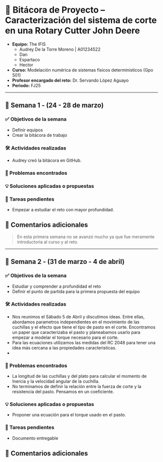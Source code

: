 # 📘 Bitácora de Proyecto – Caracterización del sistema de corte en una Rotary Cutter John Deere
- **Equipo:** The IFIS
  - Audrey De la Torre Moreno | A01234522
  - Dan
  - Espartaco
  - Hector
- **Curso:** Modelación numérica de sistemas físicos determinísticos (Gpo 501) 
- **Profesor encargado del reto:** Dr. Servando López Aguayo  
- **Periodo:** FJ25

---

## 📅 Semana 1 - (24 - 28 de marzo)
### ✅ Objetivos de la semana
- Definir equipos
- Crear la bitácora de trabajo

### 🛠 Actividades realizadas
- Audrey creó la bitácora en GitHub. 

### 🚧 Problemas encontrados

### 💡 Soluciones aplicadas o propuestas

### 📌 Tareas pendientes
- Empezar a estudiar el reto con mayor profundidad.

## 💬 Comentarios adicionales
> En esta primera semana no se avanzó mucho ya que fue meramente introductoria al curso y al reto.

---

## 📅 Semana 2 - (31 de marzo - 4 de abril)
### ✅ Objetivos de la semana
- Estudiar y comprender a profundidad el reto
- Definir el punto de partida para la primera propuesta del equipo 

### 🛠 Actividades realizadas 
- Nos reunimos el Sábado 5 de Abril y discutimos ideas. Entre ellas, abordamos parametros independientes en el movimiento de las cuchillas y el efecto que tiene el tipo de pasto en el corte. Encontramos un paper que caracterizaba el pasto y planeabamos usarlo para empezar a modelar el torque necesario para el corte.
- Para las ecuaciones utilizamos las medidas del RC 2048 para tener una idea más cercana a las propiedades caracteristicas.
-  
### 🚧 Problemas encontrados
- La longitud de las cuchillas y del plato para calcular el momento de Inercia y la velocidad angular de la cuchilla.
- No terminamos de definir la relación entre la fuerza de corte y la resistencia del pasto. Pensamos en un coeficiente.
### 💡 Soluciones aplicadas o propuestas
- Proponer una ecuación para el torque usado en el pasto.
### 📌 Tareas pendientes
- Documento entregable
## 💬 Comentarios adicionales 


